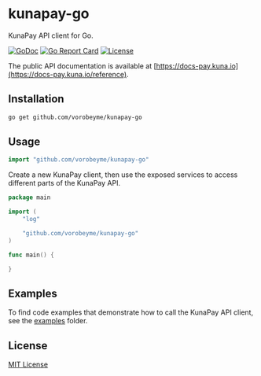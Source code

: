 # kunapay-go
KunaPay API client for Go.

[![GoDoc](https://godoc.org/github.com/vorobeyme/kunapay-go?status.svg)](https://godoc.org/github.com/vorobeyme/kunapay-go)
[![Go Report Card](https://goreportcard.com/badge/github.com/vorobeyme/kunapay-go)](https://goreportcard.com/report/github.com/vorobeyme/kunapay-go)
[![License](https://img.shields.io/badge/license-MIT-blue.svg)](./LICENSE)

The public API documentation is available at [https://docs-pay.kuna.io](https://docs-pay.kuna.io/reference).

## Installation
```bash
go get github.com/vorobeyme/kunapay-go
```

## Usage

```go
import "github.com/vorobeyme/kunapay-go"
```

Create a new KunaPay client, then use the exposed services to access different parts of the KunaPay API.

```go
package main

import (
    "log"

    "github.com/vorobeyme/kunapay-go"
)

func main() {

}
```

## Examples

To find code examples that demonstrate how to call the KunaPay API client, see the [examples](/examples/) folder.


## License

[MIT License](./LICENSE)